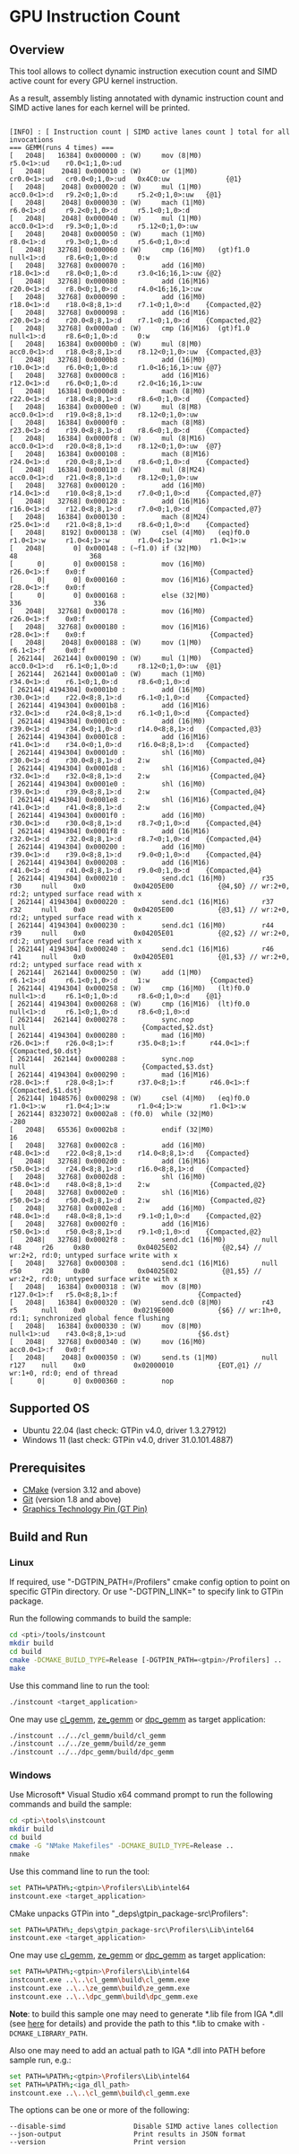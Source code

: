 # GPU Instruction Count

## Overview

This tool allows to collect dynamic instruction execution count and SIMD active count for every GPU kernel instruction.

As a result, assembly listing annotated with dynamic instruction count and SIMD active lanes for each kernel will be printed.

```console

[INFO] : [ Instruction count | SIMD active lanes count ] total for all invocations
=== GEMM(runs 4 times) ===
[   2048|   16384] 0x000000 : (W)     mov (8|M0)               r5.0<1>:ud    r0.0<1;1,0>:ud                  
[   2048|    2048] 0x000010 : (W)     or (1|M0)                cr0.0<1>:ud   cr0.0<0;1,0>:ud   0x4C0:uw              {@1}
[   2048|    2048] 0x000020 : (W)     mul (1|M0)               acc0.0<1>:d   r9.2<0;1,0>:d     r5.2<0;1,0>:uw   {@1}
[   2048|    2048] 0x000030 : (W)     mach (1|M0)              r6.0<1>:d     r9.2<0;1,0>:d     r5.1<0;1,0>:d   
[   2048|    2048] 0x000040 : (W)     mul (1|M0)               acc0.0<1>:d   r9.3<0;1,0>:d     r5.12<0;1,0>:uw 
[   2048|    2048] 0x000050 : (W)     mach (1|M0)              r8.0<1>:d     r9.3<0;1,0>:d     r5.6<0;1,0>:d   
[   2048|   32768] 0x000060 : (W)     cmp (16|M0)   (gt)f1.0   null<1>:d     r8.6<0;1,0>:d     0:w              
[   2048|   32768] 0x000070 :         add (16|M0)              r18.0<1>:d    r8.0<0;1,0>:d     r3.0<16;16,1>:uw {@2}
[   2048|   32768] 0x000080 :         add (16|M16)             r20.0<1>:d    r8.0<0;1,0>:d     r4.0<16;16,1>:uw
[   2048|   32768] 0x000090 :         add (16|M0)              r18.0<1>:d    r18.0<8;8,1>:d    r7.1<0;1,0>:d    {Compacted,@2}
[   2048|   32768] 0x000098 :         add (16|M16)             r20.0<1>:d    r20.0<8;8,1>:d    r7.1<0;1,0>:d    {Compacted,@2}
[   2048|   32768] 0x0000a0 : (W)     cmp (16|M16)  (gt)f1.0   null<1>:d     r8.6<0;1,0>:d     0:w              
[   2048|   16384] 0x0000b0 : (W)     mul (8|M0)               acc0.0<1>:d   r18.0<8;8,1>:d    r8.12<0;1,0>:uw  {Compacted,@3}
[   2048|   32768] 0x0000b8 :         add (16|M0)              r10.0<1>:d    r6.0<0;1,0>:d     r1.0<16;16,1>:uw {@7}
[   2048|   32768] 0x0000c8 :         add (16|M16)             r12.0<1>:d    r6.0<0;1,0>:d     r2.0<16;16,1>:uw
[   2048|   16384] 0x0000d8 :         mach (8|M0)              r22.0<1>:d    r18.0<8;8,1>:d    r8.6<0;1,0>:d    {Compacted}
[   2048|   16384] 0x0000e0 : (W)     mul (8|M8)               acc0.0<1>:d   r19.0<8;8,1>:d    r8.12<0;1,0>:uw 
[   2048|   16384] 0x0000f0 :         mach (8|M8)              r23.0<1>:d    r19.0<8;8,1>:d    r8.6<0;1,0>:d    {Compacted}
[   2048|   16384] 0x0000f8 : (W)     mul (8|M16)              acc0.0<1>:d   r20.0<8;8,1>:d    r8.12<0;1,0>:uw  {@7}
[   2048|   16384] 0x000108 :         mach (8|M16)             r24.0<1>:d    r20.0<8;8,1>:d    r8.6<0;1,0>:d    {Compacted}
[   2048|   16384] 0x000110 : (W)     mul (8|M24)              acc0.0<1>:d   r21.0<8;8,1>:d    r8.12<0;1,0>:uw 
[   2048|   32768] 0x000120 :         add (16|M0)              r14.0<1>:d    r10.0<8;8,1>:d    r7.0<0;1,0>:d    {Compacted,@7}
[   2048|   32768] 0x000128 :         add (16|M16)             r16.0<1>:d    r12.0<8;8,1>:d    r7.0<0;1,0>:d    {Compacted,@7}
[   2048|   16384] 0x000130 :         mach (8|M24)             r25.0<1>:d    r21.0<8;8,1>:d    r8.6<0;1,0>:d    {Compacted}
[   2048|    8192] 0x000138 : (W)     csel (4|M0)   (eq)f0.0   r1.0<1>:w     r1.0<4;1>:w       r1.0<4;1>:w       r1.0<1>:w       
[   2048|       0] 0x000148 : (~f1.0) if (32|M0)                           48                  368                
[      0|       0] 0x000158 :         mov (16|M0)              r26.0<1>:f    0x0:f                               {Compacted}
[      0|       0] 0x000160 :         mov (16|M16)             r28.0<1>:f    0x0:f                               {Compacted}
[      0|       0] 0x000168 :         else (32|M0)                         336                  336                
[   2048|   32768] 0x000178 :         mov (16|M0)              r26.0<1>:f    0x0:f                               {Compacted}
[   2048|   32768] 0x000180 :         mov (16|M16)             r28.0<1>:f    0x0:f                               {Compacted}
[   2048|    2048] 0x000188 : (W)     mov (1|M0)               r6.1<1>:f     0x0:f                               {Compacted}
[ 262144|  262144] 0x000190 : (W)     mul (1|M0)               acc0.0<1>:d   r6.1<0;1,0>:d     r8.12<0;1,0>:uw  {@1}
[ 262144|  262144] 0x0001a0 : (W)     mach (1|M0)              r34.0<1>:d    r6.1<0;1,0>:d     r8.6<0;1,0>:d   
[ 262144| 4194304] 0x0001b0 :         add (16|M0)              r30.0<1>:d    r22.0<8;8,1>:d    r6.1<0;1,0>:d    {Compacted}
[ 262144| 4194304] 0x0001b8 :         add (16|M16)             r32.0<1>:d    r24.0<8;8,1>:d    r6.1<0;1,0>:d    {Compacted}
[ 262144| 4194304] 0x0001c0 :         add (16|M0)              r39.0<1>:d    r34.0<0;1,0>:d    r14.0<8;8,1>:d   {Compacted,@3}
[ 262144| 4194304] 0x0001c8 :         add (16|M16)             r41.0<1>:d    r34.0<0;1,0>:d    r16.0<8;8,1>:d   {Compacted}
[ 262144| 4194304] 0x0001d0 :         shl (16|M0)              r30.0<1>:d    r30.0<8;8,1>:d    2:w               {Compacted,@4}
[ 262144| 4194304] 0x0001d8 :         shl (16|M16)             r32.0<1>:d    r32.0<8;8,1>:d    2:w               {Compacted,@4}
[ 262144| 4194304] 0x0001e0 :         shl (16|M0)              r39.0<1>:d    r39.0<8;8,1>:d    2:w               {Compacted,@4}
[ 262144| 4194304] 0x0001e8 :         shl (16|M16)             r41.0<1>:d    r41.0<8;8,1>:d    2:w               {Compacted,@4}
[ 262144| 4194304] 0x0001f0 :         add (16|M0)              r30.0<1>:d    r30.0<8;8,1>:d    r8.7<0;1,0>:d    {Compacted,@4}
[ 262144| 4194304] 0x0001f8 :         add (16|M16)             r32.0<1>:d    r32.0<8;8,1>:d    r8.7<0;1,0>:d    {Compacted,@4}
[ 262144| 4194304] 0x000200 :         add (16|M0)              r39.0<1>:d    r39.0<8;8,1>:d    r9.0<0;1,0>:d    {Compacted,@4}
[ 262144| 4194304] 0x000208 :         add (16|M16)             r41.0<1>:d    r41.0<8;8,1>:d    r9.0<0;1,0>:d    {Compacted,@4}
[ 262144| 4194304] 0x000210 :         send.dc1 (16|M0)         r35      r30     null    0x0            0x04205E00           {@4,$0} // wr:2+0, rd:2; untyped surface read with x
[ 262144| 4194304] 0x000220 :         send.dc1 (16|M16)        r37      r32     null    0x0            0x04205E00           {@3,$1} // wr:2+0, rd:2; untyped surface read with x
[ 262144| 4194304] 0x000230 :         send.dc1 (16|M0)         r44      r39     null    0x0            0x04205E01           {@2,$2} // wr:2+0, rd:2; untyped surface read with x
[ 262144| 4194304] 0x000240 :         send.dc1 (16|M16)        r46      r41     null    0x0            0x04205E01           {@1,$3} // wr:2+0, rd:2; untyped surface read with x
[ 262144|  262144] 0x000250 : (W)     add (1|M0)               r6.1<1>:d     r6.1<0;1,0>:d     1:w               {Compacted}
[ 262144| 4194304] 0x000258 : (W)     cmp (16|M0)   (lt)f0.0   null<1>:d     r6.1<0;1,0>:d     r8.6<0;1,0>:d    {@1}
[ 262144| 4194304] 0x000268 : (W)     cmp (16|M16)  (lt)f0.0   null<1>:d     r6.1<0;1,0>:d     r8.6<0;1,0>:d   
[ 262144|  262144] 0x000278 :         sync.nop                             null                             {Compacted,$2.dst}
[ 262144| 4194304] 0x000280 :         mad (16|M0)              r26.0<1>:f    r26.0<8;1>:f      r35.0<8;1>:f      r44.0<1>:f       {Compacted,$0.dst}
[ 262144|  262144] 0x000288 :         sync.nop                             null                             {Compacted,$3.dst}
[ 262144| 4194304] 0x000290 :         mad (16|M16)             r28.0<1>:f    r28.0<8;1>:f      r37.0<8;1>:f      r46.0<1>:f       {Compacted,$1.dst}
[ 262144| 1048576] 0x000298 : (W)     csel (4|M0)   (eq)f0.0   r1.0<1>:w     r1.0<4;1>:w       r1.0<4;1>:w       r1.0<1>:w       
[ 262144| 8323072] 0x0002a8 : (f0.0)  while (32|M0)                        -280                                
[   2048|   65536] 0x0002b8 :         endif (32|M0)                        16                                
[   2048|   32768] 0x0002c8 :         add (16|M0)              r48.0<1>:d    r22.0<8;8,1>:d    r14.0<8;8,1>:d   {Compacted}
[   2048|   32768] 0x0002d0 :         add (16|M16)             r50.0<1>:d    r24.0<8;8,1>:d    r16.0<8;8,1>:d   {Compacted}
[   2048|   32768] 0x0002d8 :         shl (16|M0)              r48.0<1>:d    r48.0<8;8,1>:d    2:w               {Compacted,@2}
[   2048|   32768] 0x0002e0 :         shl (16|M16)             r50.0<1>:d    r50.0<8;8,1>:d    2:w               {Compacted,@2}
[   2048|   32768] 0x0002e8 :         add (16|M0)              r48.0<1>:d    r48.0<8;8,1>:d    r9.1<0;1,0>:d    {Compacted,@2}
[   2048|   32768] 0x0002f0 :         add (16|M16)             r50.0<1>:d    r50.0<8;8,1>:d    r9.1<0;1,0>:d    {Compacted,@2}
[   2048|   32768] 0x0002f8 :         send.dc1 (16|M0)         null     r48     r26     0x80            0x04025E02           {@2,$4} // wr:2+2, rd:0; untyped surface write with x
[   2048|   32768] 0x000308 :         send.dc1 (16|M16)        null     r50     r28     0x80            0x04025E02           {@1,$5} // wr:2+2, rd:0; untyped surface write with x
[   2048|   16384] 0x000318 : (W)     mov (8|M0)               r127.0<1>:f   r5.0<8;8,1>:f                    {Compacted}
[   2048|   16384] 0x000320 : (W)     send.dc0 (8|M0)          r43      r5      null    0x0            0x0219E000           {$6} // wr:1h+0, rd:1; synchronized global fence flushing
[   2048|   16384] 0x000330 : (W)     mov (8|M0)               null<1>:ud    r43.0<8;8,1>:ud                  {$6.dst}
[   2048|   32768] 0x000340 : (W)     mov (16|M0)              acc0.0<1>:f   0x0:f                              
[   2048|    2048] 0x000350 : (W)     send.ts (1|M0)           null     r127    null    0x0            0x02000010           {EOT,@1} // wr:1+0, rd:0; end of thread
[      0|       0] 0x000360 :         nop                    
```

## Supported OS

- Ubuntu 22.04 (last check: GTPin v4.0, driver 1.3.27912)
- Windows 11 (last check: GTPin v4.0, driver 31.0.101.4887)

## Prerequisites

- [CMake](https://cmake.org/) (version 3.12 and above)
- [Git](https://git-scm.com/) (version 1.8 and above)
- [Graphics Technology Pin (GT Pin)](https://software.intel.com/content/www/us/en/develop/articles/gtpin.html)

## Build and Run

### Linux

If required, use "-DGTPIN_PATH=<gtpin>/Profilers" cmake config option to point on specific GTPin directory. Or use "-DGTPIN_LINK=" to specify link to GTPin package.

Run the following commands to build the sample:

```sh
cd <pti>/tools/instcount
mkdir build
cd build
cmake -DCMAKE_BUILD_TYPE=Release [-DGTPIN_PATH=<gtpin>/Profilers] ..
make
```

Use this command line to run the tool:

```sh
./instcount <target_application>
```

One may use [cl_gemm](../cl_gemm), [ze_gemm](../ze_gemm) or [dpc_gemm](../dpc_gemm) as target application:

```sh
./instcount ../../cl_gemm/build/cl_gemm
./instcount ../../ze_gemm/build/ze_gemm
./instcount ../../dpc_gemm/build/dpc_gemm
```

### Windows

Use Microsoft* Visual Studio x64 command prompt to run the following commands and build the sample:

```sh
cd <pti>\tools\instcount
mkdir build
cd build
cmake -G "NMake Makefiles" -DCMAKE_BUILD_TYPE=Release ..
nmake
```

Use this command line to run the tool:

```sh
set PATH=%PATH%;<gtpin>\Profilers\Lib\intel64
instcount.exe <target_application>
```

CMake unpacks GTPin into "_deps\gtpin_package-src\Profilers":

```sh
set PATH=%PATH%;_deps\gtpin_package-src\Profilers\Lib\intel64
instcount.exe <target_application>
```

One may use [cl_gemm](../cl_gemm), [ze_gemm](../ze_gemm) or [dpc_gemm](../dpc_gemm) as target application:

```sh
set PATH=%PATH%;<gtpin>\Profilers\Lib\intel64
instcount.exe ..\..\cl_gemm\build\cl_gemm.exe
instcount.exe ..\..\ze_gemm\build\ze_gemm.exe
instcount.exe ..\..\dpc_gemm\build\dpc_gemm.exe
```

**Note**: to build this sample one may need to generate \*.lib file from IGA \*.dll (see [here](https://stackoverflow.com/questions/9946322/how-to-generate-an-import-library-lib-file-from-a-dll) for details) and provide the path to this \*.lib to cmake with `-DCMAKE_LIBRARY_PATH`.

Also one may need to add an actual path to IGA *.dll into PATH before sample run, e.g.:

```sh
set PATH=%PATH%;<gtpin>\Profilers\Lib\intel64
set PATH=%PATH%;<iga_dll_path>
instcount.exe ..\..\cl_gemm\build\cl_gemm.exe
```

The options can be one or more of the following:
```console
--disable-simd                 Disable SIMD active lanes collection
--json-output                  Print results in JSON format
--version                      Print version
```
